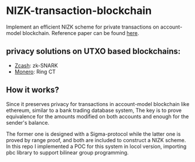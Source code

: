 # NIZK-transaction-blockchain

Implement an efficient NIZK scheme for private transactions on account-model blockchain. Reference paper can be found [here](https://eprint.iacr.org/2017/1239.pdf).

## privacy solutions on UTXO based blockchains:

- [Zcash](https://z.cash/zh/): zk-SNARK
- [Monero](https://z.cash/zh/): Ring CT

## How it works?

Since it preserves privacy for transactions in account-model blockchain like ethereum, similar to a bank trading database system, The key is to prove equivalence for the amounts modified on both accounts and enough for the sender's balance.

The former one is designed with a Sigma-protocol while the latter one is proved by range proof, and both are included to construct a NIZK scheme. In this repo I implemented a POC for this system in locol version, importing pbc library to support bilinear group programming.
